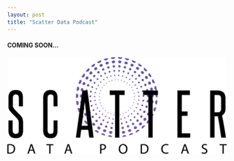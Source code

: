```yaml
---
layout: post
title: "Scatter Data Podcast"
---
```


#### COMING SOON...

![](assets/img/ScatterLogo.png)
